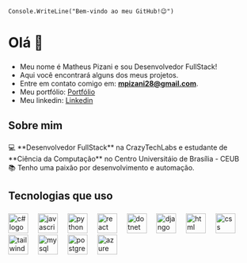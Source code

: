 `Console.WriteLine("Bem-vindo ao meu GitHub!😉")`
<h1 align="left">Olá 👋</h1>

###

- Meu nome é Matheus Pizani e sou Desenvolvedor FullStack!
- Aqui você encontrará alguns dos meus projetos.
- Entre em contato comigo em: **mpizani28@gmail.com**.
- Meu portfólio: [Portfólio](https://matheus-pizani.netlify.app/)
- Meu linkedin: [Linkedin](https://www.linkedin.com/in/pizanimatheus/)

  
###

<h2 align="left">Sobre mim</h2>

###

<p align="left">💻 **Desenvolvedor FullStack** na CrazyTechLabs e estudante de **Ciência da Computação** no Centro Universitáio de Brasília - CEUB<br>📚 Tenho uma paixão por desenvolvimento e automação.</p>

###

<h2 align="left">Tecnologias que uso</h2>

###

<div align="left">
  <img src="https://skillicons.dev/icons?i=cs" height="40" alt="c# logo"  />
  <img width="12" />
  <img src="https://skillicons.dev/icons?i=js" height="40" alt="javascript logo"  />
  <img width="12" />
  <img src="https://skillicons.dev/icons?i=py" height="40" alt="python logo"  />
  <img width="12" />
  <img src="https://skillicons.dev/icons?i=react" height="40" alt="react logo"  />
  <img width="12" />
  <img src="https://skillicons.dev/icons?i=dotnet" height="40" alt="dotnet logo"  />
  <img width="12" />
  <img src="https://skillicons.dev/icons?i=django" height="40" alt="django logo"  />
  <img width="12" />
  <img src="https://skillicons.dev/icons?i=html" height="40" alt="html logo"  />
  <img width="12" />
  <img src="https://skillicons.dev/icons?i=css" height="40" alt="css logo"  />
  <img width="12" />
  <img src="https://skillicons.dev/icons?i=tailwind" height="40" alt="tailwind logo"  />
  <img width="12" />
  <img src="https://skillicons.dev/icons?i=mysql" height="40" alt="mysql logo"  />
  <img width="12" />
  <img src="https://skillicons.dev/icons?i=postgres" height="40" alt="postgres logo"  />
  <img width="12" />
  <img src="https://skillicons.dev/icons?i=azure" height="40" alt="azure logo"  />
  <img width="12" />
</div>

###
